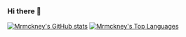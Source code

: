 ### Hi there 👋
[![Mrmckney's GitHub stats](https://github-readme-stats.vercel.app/api?username=Mrmckney&show_icons=true&theme=highcontrast)](https://github.com/Mrmckney)
[![Mrmckney's Top Languages](https://github-readme-stats.vercel.app/api/top-langs/?username=Mrmckney&layout=compact&theme=highcontrast)](https://github.com/Mrmckney)


<!--
**Mrmckney/Mrmckney** is a ✨ _special_ ✨ repository because its `README.md` (this file) appears on your GitHub profile.

Here are some ideas to get you started:

- 🔭 I’m currently working on ...
- 🌱 I’m currently learning ...
- 👯 I’m looking to collaborate on ...
- 🤔 I’m looking for help with ...
- 💬 Ask me about ...
- 📫 How to reach me: ...
- 😄 Pronouns: ...
- ⚡ Fun fact: ...
-->
